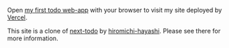 Open [my first todo web-app](https://nextjs-todo-virid.vercel.app/) with your browser to visit my site deployed by [Vercel](https://vercel.com/).

This site is a clone of [next-todo](https://github.com/hiromichi-hayashi/next-todo) by [hiromichi-hayashi](https://github.com/hiromichi-hayashi). 
Please see there for more information.